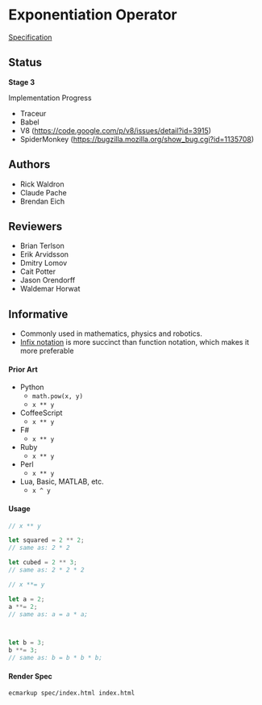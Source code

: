 # Exponentiation Operator

[Specification](https://www.ecma-international.org/ecma-262/7.0/#sec-exp-operator)

## Status

**Stage 3**

Implementation Progress
  - Traceur
  - Babel
  - V8 (https://code.google.com/p/v8/issues/detail?id=3915)
  - SpiderMonkey (https://bugzilla.mozilla.org/show_bug.cgi?id=1135708)

## Authors

- Rick Waldron
- Claude Pache
- Brendan Eich 

## Reviewers

- Brian Terlson
- Erik Arvidsson
- Dmitry Lomov
- Cait Potter
- Jason Orendorff
- Waldemar Horwat




## Informative

- Commonly used in mathematics, physics and robotics.
- [Infix notation](http://en.wikipedia.org/wiki/Infix_notation) is more succinct than function notation, which makes it more preferable

#### Prior Art

- Python
  - `math.pow(x, y)`
  - `x ** y`
- CoffeeScript
  - `x ** y`
- F#
  - `x ** y`
- Ruby
  - `x ** y`
- Perl
  - `x ** y`
- Lua, Basic, MATLAB, etc.
  - `x ^ y`


#### Usage


```js
// x ** y

let squared = 2 ** 2;
// same as: 2 * 2

let cubed = 2 ** 3;
// same as: 2 * 2 * 2

```

```js
// x **= y

let a = 2;
a **= 2;
// same as: a = a * a;



let b = 3;
b **= 3;
// same as: b = b * b * b;

```



#### Render Spec

```
ecmarkup spec/index.html index.html
```
